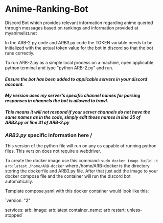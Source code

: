 # Anime-Ranking-Bot
Discord Bot which provides relevant information regarding anime queried through messages based on rankings and information provided at myanimelist.net

In the ARB-2.py code and ARB3.py code the TOKEN variable needs to be initialized with the actual token value for the bot in discord so that the bot runs correctly.

To run ARB-2.py as a simple local process on a machine, open applicable python terminal and type  "python ARB-2.py" and run. 

#### *Ensure the bot has been added to applicable servers in your discord account.* ####
#### *My version uses my server's specific channel names for parsing responses in channels the bot is allowed to trawl.* ####
#### *This means it will not respond if your server channels do not have the same names as in the code, simply edit those names in line 35 of ARB3.py or line 31 of ARB-2.py* ####

### *ARB3.py* specific information here \/ ###

This version of the python file will run on any os capable of running python files. 
This version does not require a webdriver. 

To create the docker image use this command: 
`sudo docker image build -t arb:latest /home/ARB-docker`
where /home/ARB-docker is the directory storing the dockerfile and ARB3.py file. 
After that just add the image to your docker compose file and the container will run the discord bot automatically.

Template compose.yaml with this docker container would look like this:

`version: "2"

services:
    arb:
        image: arb:latest
        container_name: arb
        restart:
            unless-stopped`
